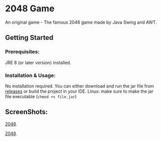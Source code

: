 # 2048 Game
An original game - The famous 2048 game made by Java Swing and AWT.

## Getting Started

### Prerequisites:
JRE 8 (or later version) installed.

### Installation & Usage:
No installation required. You can either download and run the jar file from 
[releases](https://github.com/m-salek/2048/releases/) or build the project in your IDE.
Linux: make sure to make the jar file executable (```chmod +x file.jar```)

## ScreenShots:

[2048](https://github.com/MohammadSalek/2048/blob/master/screenshot/s2048_1.png).

[2048](https://github.com/MohammadSalek/2048/blob/master/screenshot/s2048_2.png).
